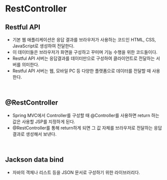 # RestController

## Restful API

- 기본 웹 애플리케이션은 응답 결과를 브라우저가 사용하는 코드인 HTML, CSS, JavaScript로 생성하여 전달한다.
- 이 데이터들은 브라우저가 화면을 구성하고 꾸미며 기능 수행을 위한 코드들이다.
- Restful API 서버는 응답결과를 데이터만으로 구성하여 클라이언트로 전달하는 서버를 의미한다.
- Restful API 서버는 웹, 모바일 PC 등 다양한 플랫폼으로 데이터를 전달할 때 사용한다.

<br>

## @RestController

- Spring MVC에서 Controller를 구성할 때 @Controller를 사용하면 return 하는 값은 사용할 JSP를 지정하게 된다.
- @RestController를 통해 return하게 되면 그 값 자체를 브라우저로 전달하는 응답결과로 생성해서 보낸다.

<br>

## Jackson data bind

- 자바의 객체나 리스트 등을 JSON 문서로 구성하기 위한 라이브러리다.